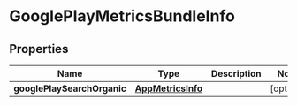 

# GooglePlayMetricsBundleInfo


## Properties

| Name | Type | Description | Notes |
|------------ | ------------- | ------------- | -------------|
|**googlePlaySearchOrganic** | [**AppMetricsInfo**](AppMetricsInfo.md) |  |  [optional] |



